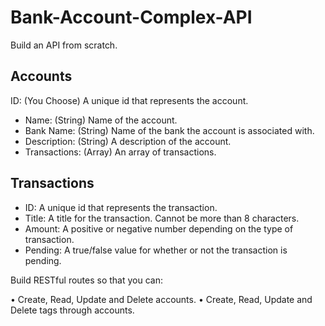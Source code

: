 # Bank-Account-Complex-API

Build an API from scratch. 


## Accounts 

ID: (You Choose) A unique id that represents the account.
- Name: (String) Name of the account. 
- Bank Name: (String) Name of the bank the account is associated with. 
- Description: (String) A description of the account.
- Transactions: (Array) An array of transactions.

## Transactions

- ID: A unique id that represents the transaction. 
- Title: A title for the transaction. Cannot be more than 8 characters. 
- Amount: A positive or negative number depending on the type of transaction. 
- Pending: A true/false value for whether or not the transaction is pending. 

Build RESTful routes so that you can:

• Create, Read, Update and Delete accounts.
• Create, Read, Update and Delete tags through accounts.
